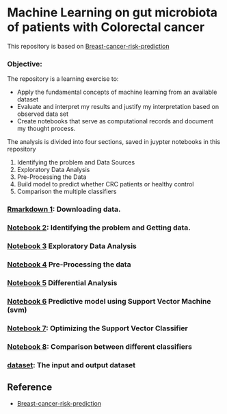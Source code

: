 # Machine Learning on gut microbiota of patients with Colorectal cancer



This repository is based on [Breast-cancer-risk-prediction](https://github.com/Jean-njoroge/Breast-cancer-risk-prediction)

### Objective:
The repository is a learning exercise to:
* Apply the fundamental concepts of machine learning from an available dataset
* Evaluate and interpret my results and justify my interpretation based on observed data set
* Create notebooks that serve as computational records and document my thought process. 

The analysis is divided into four sections, saved in juypter notebooks in this repository
1. Identifying the problem  and Data Sources
2. Exploratory Data Analysis
3. Pre-Processing the Data
4. Build model to predict whether CRC patients or healthy control
5. Comparison the multiple classifiers

### [Rmarkdown 1](https://github.com/HuaZou/Machine-Learning-on-gut-microbiota-of-patients-with-Colorectal-cancer/blob/main/00.Obtain_inputs_for_ML.Rmd): Downloading data.
### [Notebook 2](https://github.com/HuaZou/Machine-Learning-on-gut-microbiota-of-patients-with-Colorectal-cancer/blob/main/01.DataClean.ipynb): Identifying the problem and Getting data.

### [Notebook 3](https://github.com/HuaZou/Machine-Learning-on-gut-microbiota-of-patients-with-Colorectal-cancer/blob/main/02.ExploratoryDataAnalysis.ipynb) Exploratory Data Analysis
### [Notebook 4](https://github.com/HuaZou/Machine-Learning-on-gut-microbiota-of-patients-with-Colorectal-cancer/blob/main/03.DataPreprocesing.ipynb) Pre-Processing the data
### [Notebook 5](https://github.com/HuaZou/Machine-Learning-on-gut-microbiota-of-patients-with-Colorectal-cancer/blob/main/04.DifferentialAnalysis.ipynb) Differential Analysis

### [Notebook 6](https://github.com/HuaZou/Machine-Learning-on-gut-microbiota-of-patients-with-Colorectal-cancer/blob/main/05.PredictiveModelUsingSVM.ipynb) Predictive model using Support Vector Machine (svm)
### [Notebook 7](https://github.com/HuaZou/Machine-Learning-on-gut-microbiota-of-patients-with-Colorectal-cancer/blob/main/06.OptimizingSVMClassifier.ipynb): Optimizing the  Support Vector Classifier
### [Notebook 8](https://github.com/HuaZou/Machine-Learning-on-gut-microbiota-of-patients-with-Colorectal-cancer/blob/main/07.Comparison_between_different_classifiers.ipynb): Comparison between different classifiers

### [dataset](https://github.com/HuaZou/Machine-Learning-on-gut-microbiota-of-patients-with-Colorectal-cancer/tree/main/dataset): The input and output dataset





## Reference



* [Breast-cancer-risk-prediction](https://github.com/Jean-njoroge/Breast-cancer-risk-prediction)

